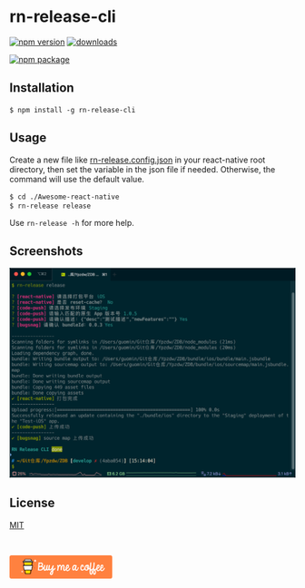 # rn-release-cli

[![npm version](https://badge.fury.io/js/rn-release-cli.svg)](//npmjs.com/package/rn-release-cli)
[![downloads](https://img.shields.io/npm/dt/rn-release-cli.svg?maxAge=2592000)](https://www.npmjs.com/package/rn-release-cli)


[![npm package](https://nodei.co/npm/rn-release-cli.png?downloads=true&downloadRank=true&stars=true)](https://nodei.co/npm/rn-release-cli/)


## Installation

```
$ npm install -g rn-release-cli
```

## Usage

Create a new file like [rn-release.config.json](./config/rn-release.config.json) in your react-native root directory, then set the variable in the json file if needed. Otherwise, the command will use the default value.

```
$ cd ./Awesome-react-native
$ rn-release release
```

Use `rn-release -h` for more help.

## Screenshots

![screenshot](./assets/screenshot@2x.png)

## License

[MIT](./LICENSE)

<br/>

<!-- [![buymeacoffee](./assets/buymeacoffee.svg)](https://www.buymeacoffee.com/raykle) -->
<a href="https://www.buymeacoffee.com/raykle" target="_blank"><img src="./assets/buymeacoffee.png" alt="Buy Me A Coffee" width="181"/></a>
